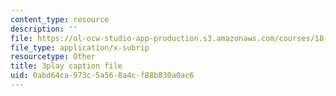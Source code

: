 ```yaml
---
content_type: resource
description: ''
file: https://ol-ocw-studio-app-production.s3.amazonaws.com/courses/18-01sc-single-variable-calculus-fall-2010/0abd64ca973c5a568a4cf88b830a0ac6_owkMzpN8WDc.vtt
file_type: application/x-subrip
resourcetype: Other
title: 3play caption file
uid: 0abd64ca-973c-5a56-8a4c-f88b830a0ac6
---
```

